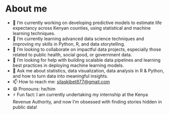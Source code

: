 # About me

- 🔭 I’m currently working on developing predictive models to estimate life expectancy across Kenyan counties, using statistical and machine learning techniques.
- 🌱 I’m currently learning advanced data science techniques and improving my skills in Python, R, and data storytelling.
- 👯 I’m looking to collaborate on impactful data projects, especially those related to public health, social good, or government data.
- 🤔 I’m looking for help with building scalable data pipelines and learning best practices in deploying machine learning models.
- 💬 Ask me about statistics, data visualization, data analysis in R & Python, and how to turn data into meaningful insights.
- 📫 How to reach me: silaskibet877@gmail.com
- 😄 Pronouns: he/him
- ⚡ Fun fact: I am currently undertaking my internship at the Kenya Revenue Authority, and now I'm obsessed with finding stories hidden in public data!


